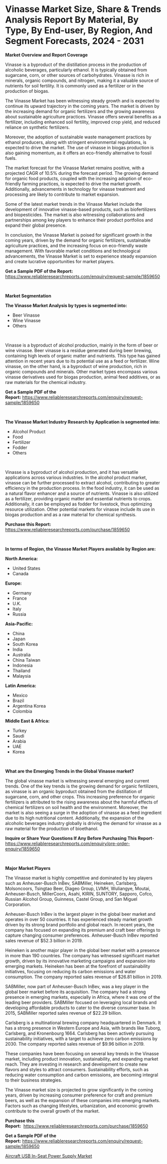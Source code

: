 <p><h1>Vinasse Market Size, Share & Trends Analysis Report By Material, By Type, By End-user, By Region, And Segment Forecasts, 2024 - 2031</h1></p><p><strong>Market Overview and Report Coverage</strong></p>
<p><p>Vinasse is a byproduct of the distillation process in the production of alcoholic beverages, particularly ethanol. It is typically obtained from sugarcane, corn, or other sources of carbohydrates. Vinasse is rich in minerals, organic compounds, and nitrogen, making it a valuable source of nutrients for soil fertility. It is commonly used as a fertilizer or in the production of biogas.</p><p>The Vinasse Market has been witnessing steady growth and is expected to continue its upward trajectory in the coming years. The market is driven by the increasing demand for organic fertilizers and the growing awareness about sustainable agriculture practices. Vinasse offers several benefits as a fertilizer, including enhanced soil fertility, improved crop yield, and reduced reliance on synthetic fertilizers.</p><p>Moreover, the adoption of sustainable waste management practices by ethanol producers, along with stringent environmental regulations, is expected to drive the market. The use of vinasse in biogas production is also gaining momentum, as it offers an eco-friendly alternative to fossil fuels.</p><p>The market forecast for the Vinasse Market remains positive, with a projected CAGR of 10.5% during the forecast period. The growing demand for organic food products, coupled with the increasing adoption of eco-friendly farming practices, is expected to drive the market growth. Additionally, advancements in technology for vinasse treatment and processing are likely to contribute to market expansion.</p><p>Some of the latest market trends in the Vinasse Market include the development of innovative vinasse-based products, such as biofertilizers and biopesticides. The market is also witnessing collaborations and partnerships among key players to enhance their product portfolios and expand their global presence.</p><p>In conclusion, the Vinasse Market is poised for significant growth in the coming years, driven by the demand for organic fertilizers, sustainable agriculture practices, and the increasing focus on eco-friendly waste management. With favorable market conditions and technological advancements, the Vinasse Market is set to experience steady expansion and create lucrative opportunities for market players.</p></p>
<p><strong>Get a Sample PDF of the Report:</strong> <a href="https://www.reliableresearchreports.com/enquiry/request-sample/1859650">https://www.reliableresearchreports.com/enquiry/request-sample/1859650</a></p>
<p>&nbsp;</p>
<p><strong>Market Segmentation</strong></p>
<p><strong>The Vinasse Market Analysis by types is segmented into:</strong></p>
<p><ul><li>Beer Vinasse</li><li>Wine Vinasse</li><li>Others</li></ul></p>
<p>&nbsp;</p>
<p><p>Vinasse is a byproduct of alcohol production, mainly in the form of beer or wine vinasse. Beer vinasse is a residue generated during beer brewing, containing high levels of organic matter and nutrients. This type has gained attention in recent years due to its potential use as a feed or fertilizer. Wine vinasse, on the other hand, is a byproduct of wine production, rich in organic compounds and minerals. Other market types encompass various vinasse derivatives used for biogas production, animal feed additives, or as raw materials for the chemical industry.</p></p>
<p><strong>Get a Sample PDF of the Report:</strong>&nbsp;<a href="https://www.reliableresearchreports.com/enquiry/request-sample/1859650">https://www.reliableresearchreports.com/enquiry/request-sample/1859650</a></p>
<p>&nbsp;</p>
<p><strong>The Vinasse Market Industry Research by Application is segmented into:</strong></p>
<p><ul><li>Alcohol Product</li><li>Food</li><li>Fertilizer</li><li>Fodder</li><li>Others</li></ul></p>
<p>&nbsp;</p>
<p><p>Vinasse is a byproduct of alcohol production, and it has versatile applications across various industries. In the alcohol product market, vinasse can be further processed to extract alcohol, contributing to greater efficiency in the production process. In the food industry, it can be used as a natural flavor enhancer and a source of nutrients. Vinasse is also utilized as a fertilizer, providing organic matter and essential nutrients to crops. Additionally, it can be employed as fodder for livestock, thus optimizing resource utilization. Other potential markets for vinasse include its use in biogas production and as a raw material for chemical synthesis.</p></p>
<p><strong>Purchase this Report:</strong>&nbsp; <a href="https://www.reliableresearchreports.com/purchase/1859650">https://www.reliableresearchreports.com/purchase/1859650</a></p>
<p>&nbsp;</p>
<p><strong>In terms of Region, the Vinasse Market Players available by Region are:</strong></p>
<p>
    <p> <strong> North America: </strong>
        <ul>
            <li>United States</li>
            <li>Canada</li>
        </ul>
        </p> 
    <p> <strong> Europe: </strong>
        <ul>
            <li>Germany</li>
            <li>France</li>
            <li>U.K.</li>
            <li>Italy</li>
            <li>Russia</li>
        </ul>
        </p> 
    <p> <strong> Asia-Pacific: </strong>
        <ul>
            <li>China</li>
            <li>Japan</li>
            <li>South Korea</li>
            <li>India</li>
            <li>Australia</li>
            <li>China Taiwan</li>
            <li>Indonesia</li>
            <li>Thailand</li>
            <li>Malaysia</li>
        </ul>
        </p> 
    <p> <strong> Latin America: </strong>
        <ul>
            <li>Mexico</li>
            <li>Brazil</li>
            <li>Argentina Korea</li>
            <li>Colombia</li>
        </ul>
        </p> 
    <p> <strong> Middle East & Africa: </strong>
        <ul>
            <li>Turkey</li>
            <li>Saudi</li>
            <li>Arabia</li>
            <li>UAE</li>
            <li>Korea</li>
        </ul>
    </p>
    </p>
<p>&nbsp;</p>
<p><strong>What are the Emerging Trends in the Global Vinasse market?</strong></p>
<p><p>The global vinasse market is witnessing several emerging and current trends. One of the key trends is the growing demand for organic fertilizers, as vinasse is an organic byproduct obtained from the distillation of sugarcane, corn, and other crops. This increasing preference for organic fertilizers is attributed to the rising awareness about the harmful effects of chemical fertilizers on soil health and the environment. Moreover, the market is also seeing a surge in the adoption of vinasse as a feed ingredient due to its high nutritional content. Additionally, the expansion of the alcoholic beverages industry globally is driving the demand for vinasse as a raw material for the production of bioethanol.</p></p>
<p><strong>Inquire or Share Your Questions If Any Before Purchasing This Report</strong>- <a href="https://www.reliableresearchreports.com/enquiry/pre-order-enquiry/1859650">https://www.reliableresearchreports.com/enquiry/pre-order-enquiry/1859650</a></p>
<p>&nbsp;</p>
<p><strong>Major Market Players</strong></p>
<p><p>The Vinasse market is highly competitive and dominated by key players such as Anheuser-Busch InBev, SABMiller, Heineken, Carlsberg, Molsoncoors, Tsingtao Beer, Diageo Group, LVMH, Wuliangye, Moutai, Anheuser-Busch, MillerCoors, Asahi, KIRIN, SUNTORY, Sapporo, Cofco, Russian Alcohol Group, Guinness, Castel Group, and San Miguel Corporation. </p><p>Anheuser-Busch InBev is the largest player in the global beer market and operates in over 50 countries. It has experienced steady market growth driven by its strong brand portfolio and global reach. In recent years, the company has focused on expanding its premium and craft beer offerings to capture changing consumer preferences. Anheuser-Busch InBev reported sales revenue of $52.3 billion in 2019.</p><p>Heineken is another major player in the global beer market with a presence in more than 190 countries. The company has witnessed significant market growth, driven by its innovative marketing campaigns and expansion into emerging markets. Heineken has been at the forefront of sustainability initiatives, focusing on reducing its carbon emissions and water consumption. The company reported sales revenue of $26.81 billion in 2019.</p><p>SABMiller, now part of Anheuser-Busch InBev, was a key player in the global beer market before its acquisition. The company had a strong presence in emerging markets, especially in Africa, where it was one of the leading beer providers. SABMiller focused on leveraging local brands and developing affordable products to cater to the diverse consumer base. In 2015, SABMiller reported sales revenue of $22.29 billion.</p><p>Carlsberg is a multinational brewing company headquartered in Denmark. It has a strong presence in Western Europe and Asia, with brands like Tuborg, Carlsberg, and Kronenbourg 1664. Carlsberg has been actively pursuing sustainability initiatives, with a target to achieve zero carbon emissions by 2030. The company reported sales revenue of $9.96 billion in 2019.</p><p>These companies have been focusing on several key trends in the Vinasse market, including product innovation, sustainability, and expanding market reach. They are investing in research and development to create new flavors and styles to attract consumers. Sustainability efforts, such as reducing water consumption and carbon emissions, are becoming integral to their business strategies.</p><p>The Vinasse market size is projected to grow significantly in the coming years, driven by increasing consumer preference for craft and premium beers, as well as the expansion of these companies into emerging markets. Factors such as changing lifestyles, urbanization, and economic growth contribute to the overall growth of the market.</p></p>
<p><strong>Purchase this Report:</strong>&nbsp;&nbsp;<a href="https://www.reliableresearchreports.com/purchase/1859650">https://www.reliableresearchreports.com/purchase/1859650</a></p>
<p></p>
<p><strong>Get a Sample PDF of the Report:</strong>&nbsp;<a href="https://www.reliableresearchreports.com/enquiry/request-sample/1859650">https://www.reliableresearchreports.com/enquiry/request-sample/1859650</a></p>
<p><p><a href="https://github.com/dzharov81/Market-Research-Report-List-2/blob/main/aircraft-usb-in-seat-power-supply-market.md">Aircraft USB In-Seat Power Supply Market</a></p></p>